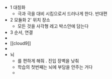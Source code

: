 - 1 대칭화
	- 극과 극을 대비 시킴으로서 드러나게 한다. 반대편
- 2 모듈화 2' 위치 장소
	- 모든 것을 사각형 레고 박스안에 담는다
- 3 순서, 연결
-
- [[cloud9]]
-
- 뇌
	- 를 편하게 해줘 . 진입 장벽을 낮춰
	- 학습의 첫번째는 뇌에 부담을 안주는 거다
	-